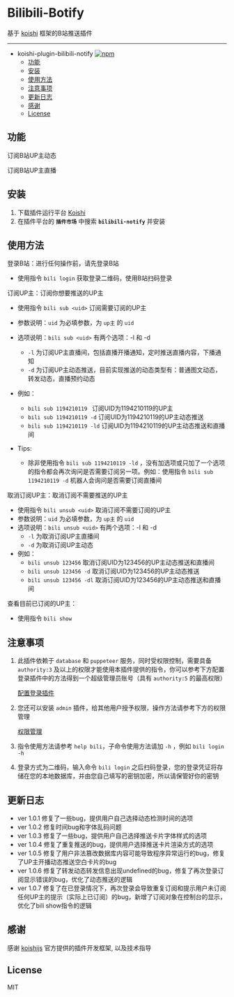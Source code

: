 # Bilibili-Botify

基于 [koishi](../../../../koishijs/koishi) 框架的B站推送插件

---

- koishi-plugin-bilibili-notify [![npm](https://img.shields.io/npm/v/koishi-plugin-bilibili-notify?style=flat-square)](https://www.npmjs.com/package/koishi-plugin-bilibili-notify)
  - [功能](#功能)
  - [安装](#安装)
  - [使用方法](#使用方法)
  - [注意事项](#注意事项)
  - [更新日志](#更新日志)
  - [感谢](#感谢)
  - [License](#License)

## 功能

订阅B站UP主动态

订阅B站UP主直播

## 安装

1. 下载插件运行平台 [Koishi](https://koishi.chat/)
2. 在插件平台的 **`插件市场`** 中搜索 **`bilibili-notify`** 并安装

## 使用方法

登录B站：进行任何操作前，请先登录B站

- 使用指令 `bili login` 获取登录二维码，使用B站扫码登录

订阅UP主：订阅你想要推送的UP主

- 使用指令 `bili sub <uid>` 订阅需要订阅的UP主
- 参数说明：`uid` 为必填参数，为 `up主` 的  `uid` 
- 选项说明：`bili sub <uid>` 有两个选项：-l 和 -d
  - `-l` 为订阅UP主直播间，包括直播开播通知，定时推送直播内容，下播通知
  - `-d` 为订阅UP主动态推送，目前实现推送的动态类型有：普通图文动态，转发动态，直播预约动态

- 例如：
  - `bili sub 1194210119 ` 订阅UID为1194210119的UP主
  - `bili sub 1194210119 -d` 订阅UID为1194210119的UP主动态推送
  - `bili sub 1194210119 -ld` 订阅UID为1194210119的UP主动态推送和直播间
- Tips:
  - 除非使用指令 `bili sub 1194210119 -ld` ，没有加选项或只加了一个选项的指令都会再次询问是否需要订阅另一项。例如：使用指令 `bili sub 1194210119 -d` 机器人会询问是否需要订阅直播间

取消订阅UP主：取消订阅不需要推送的UP主

- 使用指令 `bili unsub <uid>` 取消订阅不需要订阅的UP主
- 参数说明：`uid` 为必填参数，为 `up主` 的 `uid`
- 选项说明：`bili unsub <uid>` 有两个选项：-l 和 -d
  - `-l` 为取消订阅UP主直播间
  - `-d` 为取消订阅UP主动态
- 例如：
  - `bili unsub 123456` 取消订阅UID为123456的UP主动态推送和直播间
  - `bili unsub 123456 -d` 取消订阅UID为123456的UP主动态推送
  - `bili unsub 123456 -dl` 取消订阅UID为123456的UP主动态推送和直播间

查看目前已订阅的UP主：

- 使用指令 `bili show`

## 注意事项

1. 此插件依赖于 `database` 和 `puppeteer` 服务，同时受权限控制，需要具备 `authority:3` 及以上的权限才能使用本插件提供的指令，你可以参考下方配置登录插件中的方法得到一个超级管理员账号（具有 `authority:5` 的最高权限） 

   [配置登录插件](https://koishi.chat/zh-CN/manual/usage/platform.html#%E9%85%8D%E7%BD%AE%E7%99%BB%E5%BD%95%E6%8F%92%E4%BB%B6)

2. 您还可以安装 `admin` 插件，给其他用户授予权限，操作方法请参考下方的权限管理

   [权限管理](https://koishi.chat/zh-CN/manual/usage/customize.html)

3. 指令使用方法请参考 `help bili`，子命令使用方法请加 `-h` ，例如 `bili login -h`
4. 登录方式为二维码，输入命令 `bili login` 之后扫码登录，您的登录凭证将存储在您的本地数据库，并由您自己填写的密钥加密，所以请保管好你的密钥

## 更新日志

- ver 1.0.1 修复了一些bug，提供用户自己选择动态检测时间的选项
- ver 1.0.2 修复时间bug和字体乱码问题
- ver 1.0.3 修复了一些bug，提供用户自己选择推送卡片字体样式的选项
- ver 1.0.4 修复了重复推送的bug，提供用户选择推送卡片渲染方式的选项
- ver 1.0.5 修复了用户非法篡改数据库内容可能导致程序异常运行的bug，修复了UP主开播动态推送空白卡片的bug
- ver 1.0.6 修复了转发动态转发信息出现undefined的bug，修复了再次登录订阅显示错误的bug，优化了动态推送的逻辑
- ver 1.0.7 修复了在已登录情况下，再次登录会导致重复订阅和提示用户未订阅任何UP主的提示（实际上已订阅）的bug，新增了订阅对象在控制台的显示，优化了bili show指令的逻辑

## 感谢

感谢 [koishijs](https://github.com/koishijs/koishi) 官方提供的插件开发框架, 以及技术指导

## License

MIT
